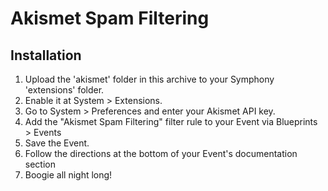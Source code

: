# Akismet Spam Filtering

## Installation

1. Upload the 'akismet' folder in this archive to your Symphony 'extensions' folder.
2. Enable it at System > Extensions.
3. Go to System > Preferences and enter your Akismet API key.
4. Add the "Akismet Spam Filtering" filter rule to your Event via Blueprints > Events
5. Save the Event.
6. Follow the directions at the bottom of your Event's documentation section
7. Boogie all night long!